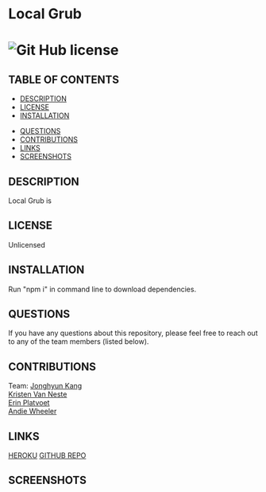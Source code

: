 # Local Grub
# ![Git Hub license](https://img.shields.io/badge/License-Unlicensed-blue.svg)

## TABLE OF CONTENTS
- [DESCRIPTION](#DESCRIPTION)  
- [LICENSE](#LICENSE)  
- [INSTALLATION](#INSTALLATION)  
<!-- - [TESTS](#TESTS)   -->
- [QUESTIONS](#QUESTIONS)  
- [CONTRIBUTIONS](#CONTRIBUTIONS)
- [LINKS](#LINKS)  
- [SCREENSHOTS](#SCREENSHOTS)  

## DESCRIPTION
Local Grub is 

## LICENSE
Unlicensed

## INSTALLATION
Run "npm i" in command line to download dependencies. 

<!-- ## TESTING
Testing info goes here ... -->

## QUESTIONS
If you have any questions about this repository, please feel free to reach out to any of the team members (listed below). 

## CONTRIBUTIONS
Team:
[Jonghyun Kang](https://github.com/misterjaykay)  
[Kristen Van Neste](https://github.com/kmvanneste)  
[Erin Platvoet](https://github.com/eplatvoet)  
[Andie Wheeler](https://github.com/hihellos)  

## LINKS
[HEROKU](https://localgrub.herokuapp.com/)
[GITHUB REPO](https://github.com/eplatvoet/Project-2)  

## SCREENSHOTS

